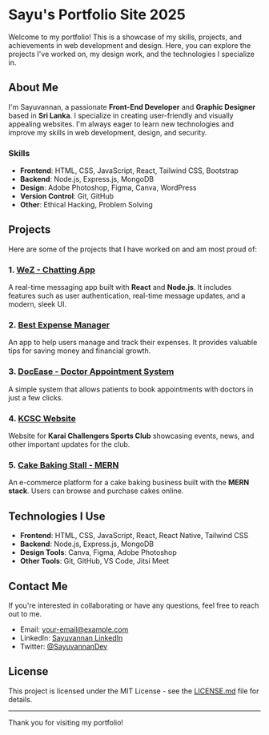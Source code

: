 # Sayu's Portfolio Site 2025

Welcome to my portfolio! This is a showcase of my skills, projects, and achievements in web development and design. Here, you can explore the projects I've worked on, my design work, and the technologies I specialize in.

## About Me

I'm Sayuvannan, a passionate **Front-End Developer** and **Graphic Designer** based in **Sri Lanka**. I specialize in creating user-friendly and visually appealing websites. I'm always eager to learn new technologies and improve my skills in web development, design, and security.

### Skills

- **Frontend**: HTML, CSS, JavaScript, React, Tailwind CSS, Bootstrap
- **Backend**: Node.js, Express.js, MongoDB
- **Design**: Adobe Photoshop, Figma, Canva, WordPress
- **Version Control**: Git, GitHub
- **Other**: Ethical Hacking, Problem Solving

## Projects

Here are some of the projects that I have worked on and am most proud of:

### 1. [WeZ - Chatting App](https://github.com/Sayuvannan/weZ)
A real-time messaging app built with **React** and **Node.js**. It includes features such as user authentication, real-time message updates, and a modern, sleek UI.

### 2. [Best Expense Manager](https://github.com/Sayuvannan/best-expense-manager)
An app to help users manage and track their expenses. It provides valuable tips for saving money and financial growth.

### 3. [DocEase - Doctor Appointment System](https://github.com/Sayuvannan/docease)
A simple system that allows patients to book appointments with doctors in just a few clicks.

### 4. [KCSC Website](https://github.com/Sayuvannan/kcsc-website)
Website for **Karai Challengers Sports Club** showcasing events, news, and other important updates for the club.

### 5. [Cake Baking Stall - MERN](https://github.com/Sayuvannan/cake-baking-stall)
An e-commerce platform for a cake baking business built with the **MERN stack**. Users can browse and purchase cakes online.

## Technologies I Use

- **Frontend**: HTML, CSS, JavaScript, React, React Native, Tailwind CSS
- **Backend**: Node.js, Express.js, MongoDB
- **Design Tools**: Canva, Figma, Adobe Photoshop
- **Other Tools**: Git, GitHub, VS Code, Jitsi Meet

## Contact Me

If you're interested in collaborating or have any questions, feel free to reach out to me.

- Email: [your-email@example.com](mailto:your-email@example.com)
- LinkedIn: [Sayuvannan LinkedIn](https://www.linkedin.com/in/sayuvannan/)
- Twitter: [@SayuvannanDev](https://twitter.com/SayuvannanDev)

## License

This project is licensed under the MIT License - see the [LICENSE.md](LICENSE.md) file for details.

---

Thank you for visiting my portfolio!
